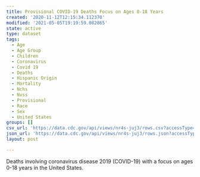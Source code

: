 ```yaml
---
title: Provisional COVID-19 Deaths Focus on Ages 0-18 Years
created: '2020-11-12T12:15:34.112370'
modified: '2021-05-05T19:19:59.082865'
state: active
type: dataset
tags:
  - Age
  - Age Group
  - Children
  - Coronavirus
  - Covid 19
  - Deaths
  - Hispanic Origin
  - Mortality
  - Nchs
  - Nvss
  - Provisional
  - Race
  - Sex
  - United States
groups: []
csv_url: 'https://data.cdc.gov/api/views/nr4s-juj3/rows.csv?accessType=DOWNLOAD'
json_url: 'https://data.cdc.gov/api/views/nr4s-juj3/rows.json?accessType=DOWNLOAD'
layout: post

---
```

Deaths involving coronavirus disease 2019 (COVID-19) with a focus on ages 0-18 years in the United States.
